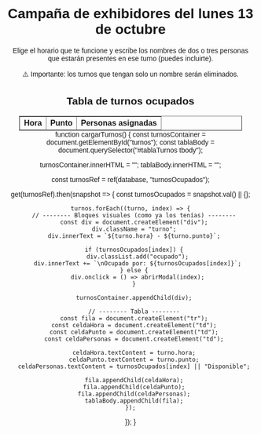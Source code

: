 <html lang="es">
<head>
  <meta charset="UTF-8" />
  <meta name="viewport" content="width=device-width, initial-scale=1.0"/>
  <title>Turnos campaña exhibidor</title>
  <style>
    body {
      font-family: Arial, sans-serif;
      text-align: center;
    }

    .turno {
      margin: 10px;
      padding: 10px;
      border: 1px solid black;
      display: inline-block;
      cursor: pointer;
      white-space: pre-line;
      width: 200px;
    }

    .ocupado {
      background-color: lightgray;
      cursor: not-allowed;
    }

    /* Modal */
    .modal {
      display: none;
      position: fixed;
      z-index: 999;
      left: 0;
      top: 0;
      width: 100%;
      height: 100%;
      overflow: auto;
      background-color: rgba(0, 0, 0, 0.5);
    }

    .modal-content {
      background-color: #fff;
      margin: 10% auto;
      padding: 20px;
      border: 1px solid #888;
      width: 300px;
      text-align: left;
      border-radius: 10px;
    }

    .modal-content input {
      width: 100%;
      padding: 8px;
      margin-top: 10px;
      margin-bottom: 10px;
    }

    .modal-content button {
      padding: 8px 16px;
      margin-right: 10px;
    }
  </style>
</head>
<body>
  <h1>Campaña de exhibidores del lunes 13 de octubre</h1>
<p>Elige el horario que te funcione y escribe los nombres de dos o tres personas que estarán presentes en ese turno (puedes incluirte).</p>
<p>⚠️ Importante: los turnos que tengan solo un nombre serán eliminados.</p>
  <div id="turnos"></div>
<h2>Tabla de turnos ocupados</h2>
<table id="tablaTurnos" border="1" style="margin:auto; border-collapse: collapse; width: 90%;">
  <thead>
    <tr>
      <th>Hora</th>
      <th>Punto</th>
      <th>Personas asignadas</th>
    </tr>
  </thead>
  <tbody></tbody>
</table>
function cargarTurnos() {
  const turnosContainer = document.getElementById("turnos");
  const tablaBody = document.querySelector("#tablaTurnos tbody");

  turnosContainer.innerHTML = "";
  tablaBody.innerHTML = "";

  const turnosRef = ref(database, "turnosOcupados");

  get(turnosRef).then(snapshot => {
    const turnosOcupados = snapshot.val() || {};

    turnos.forEach((turno, index) => {
      // -------- Bloques visuales (como ya los tenías) --------
      const div = document.createElement("div");
      div.className = "turno";
      div.innerText = `${turno.hora} - ${turno.punto}`;

      if (turnosOcupados[index]) {
        div.classList.add("ocupado");
        div.innerText += `\nOcupado por: ${turnosOcupados[index]}`;
      } else {
        div.onclick = () => abrirModal(index);
      }

      turnosContainer.appendChild(div);

      // -------- Tabla --------
      const fila = document.createElement("tr");
      const celdaHora = document.createElement("td");
      const celdaPunto = document.createElement("td");
      const celdaPersonas = document.createElement("td");

      celdaHora.textContent = turno.hora;
      celdaPunto.textContent = turno.punto;
      celdaPersonas.textContent = turnosOcupados[index] || "Disponible";

      fila.appendChild(celdaHora);
      fila.appendChild(celdaPunto);
      fila.appendChild(celdaPersonas);
      tablaBody.appendChild(fila);
    });
  });
}

  <!-- Modal -->
  <div id="turnoModal" class="modal">
    <div class="modal-content">
      <h3>Confirmar Turno</h3>
      <p id="turnoSeleccionadoTexto"></p>
      <input type="text" id="nombreInput" placeholder="Escribe los nombres aquí">
      <br>
      <button id="confirmarBtn">Confirmar</button>
      <button id="cancelarBtn">Cancelar</button>
    </div>
  </div>

  <script type="module">
    import { initializeApp } from "https://www.gstatic.com/firebasejs/9.6.1/firebase-app.js";
    import { getDatabase, ref, get, set, onValue } from "https://www.gstatic.com/firebasejs/9.6.1/firebase-database.js";

    const firebaseConfig = {
      apiKey: "AIzaSyBnm4eifYOOoZ_H03Q0IOCmCs2E1ARPKQ0",
      authDomain: "exhibidores-37a1e.firebaseapp.com",
      databaseURL: "https://exhibidores-37a1e-default-rtdb.firebaseio.com/",
      projectId: "exhibidores-37a1e",
      storageBucket: "exhibidores-37a1e.appspot.com",
      messagingSenderId: "832454027212",
      appId: "1:832454027212:web:50dabadc51b3a559145f69",
      measurementId: "G-2BZD17QEL0"
    };

    const app = initializeApp(firebaseConfig);
    const database = getDatabase(app);

    const turnos = [
      { hora: '07:00 - 09:00', punto: 'Tibabuyes' },
      { hora: '09:00 - 11:00', punto: 'Tibabuyes' },
      { hora: '11:00 - 1:00 p.m.', punto: 'Tibabuyes' },
      { hora: '01:00 - 03:00 p.m.', punto: 'Tibabuyes' },
      { hora: '03:00 - 05:00 p.m.', punto: 'Tibabuyes' },
      { hora: '05:00 - 07:00 p.m.', punto: 'Tibabuyes' },
      { hora: '07:00 - 09:00', punto: 'Afidro' },
      { hora: '09:00 - 11:00', punto: 'Afidro' },
      { hora: '11:00 - 1:00 p.m.', punto: 'Afidro' },
      { hora: '01:00 - 03:00 p.m.', punto: 'Afidro' },
      { hora: '03:00 - 05:00 p.m.', punto: 'Afidro' },
      { hora: '05:00 - 07:00 p.m.', punto: 'Afidro' },
      { hora: '07:00 - 09:00', punto: 'Yaiti' },
      { hora: '09:00 - 11:00', punto: 'Yaiti' },
      { hora: '11:00 - 01:00 p.m.', punto: 'Yaiti' },
      { hora: '01:00 - 03:00 p.m.', punto: 'Yaiti' },
      { hora: '03:00 - 05:00 p.m.', punto: 'Yaiti' },
      { hora: '05:00 - 07:00 p.m.', punto: 'Yaiti' },
      { hora: '07:00 - 09:00', punto: 'Adicional 2 - Cll 143 Cra 127c' },
      { hora: '09:00 - 11:00', punto: 'Adicional 2 - Cll 143 Cra 127c' },
      { hora: '11:00 - 01:00 p.m.', punto: 'Adicional 2 - Cll 143 Cra 127c' },
      { hora: '01:00 - 03:00 p.m.', punto: 'Adicional 2 - Cll 143 Cra 127c' },
      { hora: '03:00 - 05:00 p.m.', punto: 'Adicional 2 - Cll 143 Cra 127c' },
      { hora: '05:00 - 07:00 p.m.', punto: 'Adicional 2 - Cll 143 Cra 127c' },
      { hora: '07:00 - 09:00', punto: 'Adicional 1 - Cll 144 Cra 136a' },
      { hora: '09:00 - 11:00', punto: 'Adicional 1 - Cll 144 Cra 136a' },
      { hora: '11:00 - 01:00 p.m.', punto: 'Adicional 1 - Cll 144 Cra 136a' },
      { hora: '01:00 - 03:00 p.m.', punto: 'Adicional 1 - Cll 144 Cra 136a' },
      { hora: '03:00 - 05:00 p.m.', punto: 'Adicional 1 - Cll 144 Cra 136a' },
      { hora: '05:00 - 07:00 p.m.', punto: 'Adicional 1 - Cll 144 Cra 136a' },
    ];

    let turnoActualSeleccionado = null;

    function cargarTurnos() {
      const turnosContainer = document.getElementById("turnos");
      turnosContainer.innerHTML = "";

      const turnosRef = ref(database, "turnosOcupados");

      get(turnosRef).then(snapshot => {
        const turnosOcupados = snapshot.val() || {};

        turnos.forEach((turno, index) => {
          const div = document.createElement("div");
          div.className = "turno";
          div.innerText = `${turno.hora} - ${turno.punto}`;

          if (turnosOcupados[index]) {
            div.classList.add("ocupado");
            div.innerText += `\nOcupado por: ${turnosOcupados[index]}`;
          } else {
            div.onclick = () => abrirModal(index);
          }

          turnosContainer.appendChild(div);
        });
      });
    }

    function abrirModal(index) {
      turnoActualSeleccionado = index;
      document.getElementById("turnoSeleccionadoTexto").innerText = `${turnos[index].hora} - ${turnos[index].punto}`;
      document.getElementById("nombreInput").value = "";
      document.getElementById("turnoModal").style.display = "block";
    }

    function cerrarModal() {
      document.getElementById("turnoModal").style.display = "none";
      document.getElementById("nombreInput").value = "";
      turnoActualSeleccionado = null;
    }

    // Confirmar selección
    document.getElementById("confirmarBtn").onclick = () => {
      const nombres = document.getElementById("nombreInput").value.trim();
      if (!nombres) {
        alert("Debes escribir los nombres de las dos o tres personas que estarán en el turno.");
        return;
      }

      const turnoRef = ref(database, `turnosOcupados/${turnoActualSeleccionado}`);
      get(turnoRef).then(snapshot => {
        if (!snapshot.exists()) {
          set(turnoRef, nombres).then(() => {
            cerrarModal();
            alert("Turno registrado con éxito.");
          });
        } else {
          cerrarModal();
          alert("Este turno ya ha sido ocupado.");
        }
      });
    };

    // Cancelar selección
    document.getElementById("cancelarBtn").onclick = () => {
      cerrarModal();
    };

    onValue(ref(database, "turnosOcupados"), cargarTurnos);
  </script>
</body>
</html>
